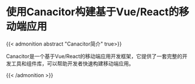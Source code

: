 # 使用Canacitor构建基于Vue/React的移动端应用


{{< admonition abstract "Canacitor简介" true>}}

Canacitor是一个基于Vue/React的移动端应用开发框架，它提供了一套完整的开发工具和组件库，可以帮助开发者快速构建移动端应用。

{{< /admonition >}}


